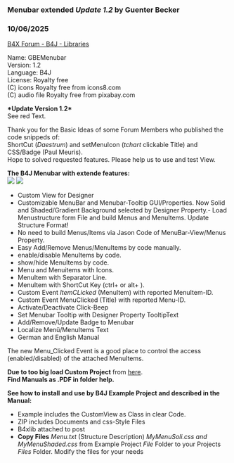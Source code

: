 ### Menubar extended *Update 1.2* by Guenter Becker
### 10/06/2025
[B4X Forum - B4J - Libraries](https://www.b4x.com/android/forum/threads/168888/)

Name: GBEMenubar  
Version: 1.2  
Language: B4J  
License: Royalty free  
(C) icons Royalty free from icons8.com  
(C) audio file Royalty free from pixabay.com  
  
**\*Update Version 1.2\***  
See red Text.  
  
Thank you for the Basic Ideas of some Forum Members who published the code snippeds of:  
ShortCut (*Daestrum*) and setMenuIcon (*tchart* clickable Title) and CSS/Badge (Paul Meuris).  
Hope to solved requested features. Please help us to use and test View.  
  
**The B4J Menubar with extende features:**  
 ![](https://www.b4x.com/android/forum/attachments/167608) ![](https://www.b4x.com/android/forum/attachments/167609)  
  

- Custom View for Designer
- Customizable MenuBar and Menubar-Tooltip GUI/Properties.
Now Solid and Shaded/Gradient Background selected by Designer Property.- Load Menustructure form File and build Menus and MenuItems. Update Structure Format!
- No need to build Menus/Items via Jason Code of MenuBar-View/Menus Property.
- Easy Add/Remove Menus/MenuItems by code manually.
- enable/disable MenuItems by code.
- show/hide MenuItems by code.
- Menu and Menuitems with Icons.
- MenuItem with Separator Line.
- MenuItem with ShortCut Key (ctrl+ or alt+ ).
- Custom Event *ItemCLicked* (MenuItem) with reported MenuItem-ID.
- Custom Event MenuClicked (Title) with reported Menu-ID.
- Activate/Deactivate Click-Beep
- Set Menubar Tooltip with Designer Property TooltipText
- Add/Remove/Update Badge to Menubar
- Localize Menü/MenuItems Text
- German and English Manual

The new Menu\_Clicked Event is a good place to control the access (enabled/disabled) of the attached MenuItems.  
  
**Due to too big load Custom Project** from [here](https://drive.google.com/file/d/1XEa5erC46F_U8aZwOX4zzb-OxomBXYxr/view?usp=sharing).  
**Find Manuals as .PDF in folder help.**  
  
**See how to install and use by B4J Example Project and described in the Manual:**  

- Example includes the CustomView as Class in clear Code.
- ZIP includes Documents and css-Style Files
- B4xlib attached to post
- **Copy Files** *Menu.txt* (Structure Description) *MyMenuSoli.css and MyMenuShaded.css* from Example Project *File* Folder to your Projects *Files* Folder.
Modify the files for your needs